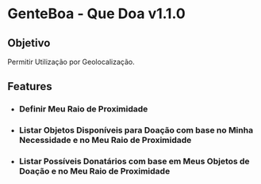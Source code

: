 # GenteBoa - Que Doa v1.1.0

## Objetivo

Permitir Utilização por Geolocalização.

## Features

- ### Definir Meu Raio de Proximidade

- ### Listar Objetos Disponíveis para Doação com base no Minha Necessidade e no Meu Raio de Proximidade

- ### Listar Possíveis Donatários com base em Meus Objetos de Doação e no Meu Raio de Proximidade